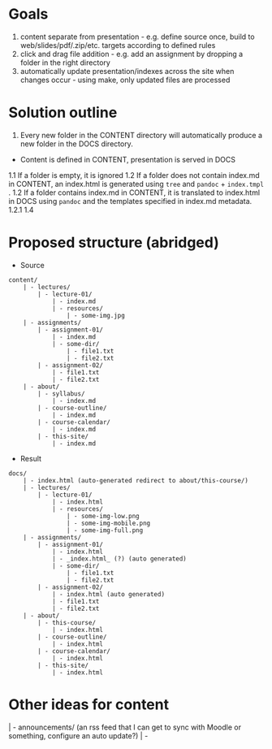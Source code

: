 # Goals

  1. content separate from presentation
    - e.g. define source once, build to web/slides/pdf/.zip/etc. targets according to defined rules
  1. click and drag file addition
    - e.g. add an assignment by dropping a folder in the right directory
  1. automatically update presentation/indexes across the site when changes occur
    - using make, only updated files are processed

# Solution outline


1. Every new folder in the CONTENT directory will automatically produce a new folder in the DOCS directory.

  - Content is defined in CONTENT, presentation is served in DOCS

1.1 If a folder is empty, it is ignored
1.2 If a folder does not contain index.md in CONTENT, an index.html is generated using `tree` and `pandoc` + `index.tmpl` .
1.2 If a folder contains index.md in CONTENT, it is translated to index.html in DOCS using `pandoc` and the templates specified in index.md metadata.
  1.2.1
1.4

# Proposed structure (abridged)

- Source
```
content/
    | - lectures/
        | - lecture-01/
            | - index.md
            | - resources/
                | - some-img.jpg 
    | - assignments/
        | - assignment-01/
            | - index.md
            | - some-dir/
                | - file1.txt
                | - file2.txt
        | - assignment-02/
            | - file1.txt
            | - file2.txt
    | - about/
        | - syllabus/
            | - index.md
        | - course-outline/
            | - index.md
        | - course-calendar/
            | - index.md
        | - this-site/
            | - index.md
```

- Result
```
docs/
    | - index.html (auto-generated redirect to about/this-course/)
    | - lectures/
        | - lecture-01/
            | - index.html
            | - resources/
                | - some-img-low.png
                | - some-img-mobile.png
                | - some-img-full.png 
    | - assignments/
        | - assignment-01/
            | - index.html
            | - _index.html_ (?) (auto generated)
            | - some-dir/
                | - file1.txt
                | - file2.txt
        | - assignment-02/
            | - index.html (auto generated)
            | - file1.txt
            | - file2.txt
    | - about/
        | - this-course/
            | - index.html
        | - course-outline/
            | - index.html
        | - course-calendar/
            | - index.html
        | - this-site/
            | - index.html
```

# Other ideas for content

| - announcements/
  (an rss feed that I can get to sync with Moodle or something, configure an auto update?)
| - 

